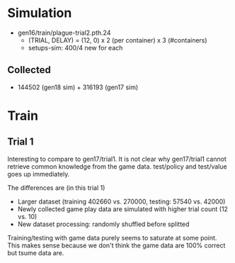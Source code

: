 
# Simulation

* gen16/train/plague-trial2.pth.24
  * (TRIAL, DELAY) = (12, 0) x 2 (per container) x 3 (#containers)
  * setups-sim: 400/4 new for each

## Collected

* 144502 (gen18 sim) + 316193 (gen17 sim)

# Train

## Trial 1

Interesting to compare to gen17/trial1. It is not clear why gen17/trial1 cannot retrieve common knowledge from the game data. test/policy and test/value goes up immediately.

The differences are (in this trial 1)

* Larger dataset (training 402660 vs. 270000, testing: 57540 vs. 42000)
* Newly collected game play data are simulated with higher trial count (12 vs. 10)
* New dataset processing: randomly shuffled before splitted

Training/testing with game data purely seems to saturate at some point. This makes sense because we don't think the game data are 100% correct but tsume data are.

